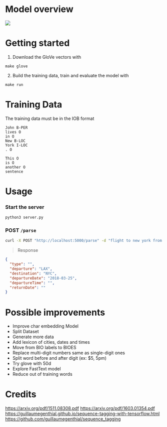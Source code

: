 # Model overview

![](https://docs.google.com/drawings/d/e/2PACX-1vRsJ0BZjt8btq-1VmAa9Y3MU3cuxKc9FSrBrS5k2nctFqdMmNc-h1gFQiVYO8Fph8J8s_MmwFtGxRKS/pub?w=718&amp;h=656)

# Getting started

1. Download the GloVe vectors with

```
make glove
```

2. Build the training data, train and evaluate the model with
```
make run
```

# Training Data
The training data must be in the IOB format

```
John B-PER
lives O
in O
New B-LOC
York I-LOC
. O

This O
is O
another O
sentence
```

# Usage

### Start the server
```bash
python3 server.py
```

### POST `/parse`

```sh
curl -X POST "http://localhost:5000/parse" -d "flight to new york from los angeles for next sunday"
```
> Response
```json
{
  "type": "",
  "departure": "LAX",
  "destination": "NYC",
  "departureDate": "2018-03-25",
  "departureTime": "",
  "returnDate": ""
}
```

# Possible improvements
- Improve char embedding Model
- Split Dataset
- Generate more data
- Add lexicon of cities, dates and times
- Move from BIO labels to BIOES
- Replace multi-digit numbers same as single-digit ones
- Split word before and after digit (ex: $5, 5pm)
- Try glove with 50d
- Explore FastText model
- Reduce out of training words

# Credits
https://arxiv.org/pdf/1511.08308.pdf
https://arxiv.org/pdf/1603.01354.pdf
https://guillaumegenthial.github.io/sequence-tagging-with-tensorflow.html
https://github.com/guillaumegenthial/sequence_tagging
